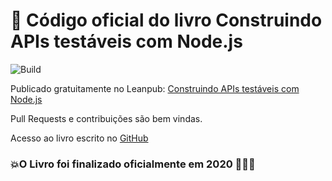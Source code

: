 # 📖 Código oficial do livro Construindo APIs testáveis com Node.js
![Build](https://github.com/waldemarnt/building-testable-apis-with-nodejs-code/workflows/Node%20CI/badge.svg)


Publicado gratuitamente no Leanpub: [Construindo APIs testáveis com Node.js](https://leanpub.com/construindo-apis-testaveis-com-nodejs/)

Pull Requests e contribuições são bem vindas.

Acesso ao livro escrito no [GitHub](https://github.com/waldemarnt/building-testable-apis-with-nodejs)

### 💥O Livro foi finalizado oficialmente em 2020 🚀🚀🚀

